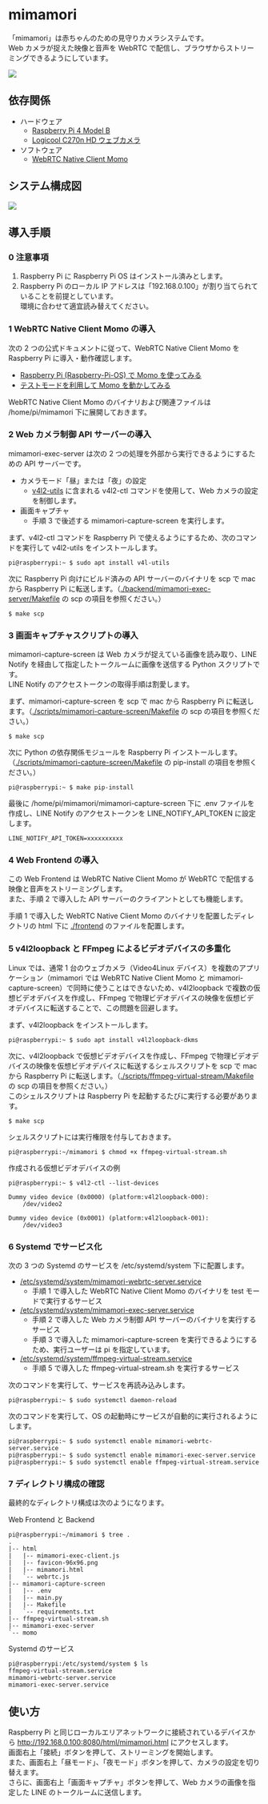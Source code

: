 # mimamori

「mimamori」は赤ちゃんのための見守りカメラシステムです。  
Web カメラが捉えた映像と音声を WebRTC で配信し、ブラウザからストリーミングできるようにしています。

![](./docs/img/web-frontend-preview.png)

## 依存関係

- ハードウェア
  - [Raspberry Pi 4 Model B](https://www.raspberrypi.com/products/raspberry-pi-4-model-b/)
  - [Logicool C270n HD ウェブカメラ](https://www.logicool.co.jp/ja-jp/products/webcams/hd-webcam-c270n.960-001265.html)
- ソフトウェア
  - [WebRTC Native Client Momo](https://github.com/shiguredo/momo)

## システム構成図

![](./docs/img/mimamori-architecture.png)

## 導入手順

### 0 注意事項

1. Raspberry Pi に Raspberry Pi OS はインストール済みとします。
2. Raspberry Pi のローカル IP アドレスは「192.168.0.100」が割り当てられていることを前提としています。  
   環境に合わせて適宜読み替えてください。

### 1 WebRTC Native Client Momo の導入

次の 2 つの公式ドキュメントに従って、WebRTC Native Client Momo を Raspberry Pi に導入・動作確認します。

- [Raspberry Pi (Raspberry-Pi-OS) で Momo を使ってみる](https://github.com/shiguredo/momo/blob/develop/doc/SETUP_RASPBERRY_PI.md)
- [テストモードを利用して Momo を動かしてみる](https://github.com/shiguredo/momo/blob/develop/doc/USE_TEST.md)

WebRTC Native Client Momo のバイナリおよび関連ファイルは /home/pi/mimamori 下に展開しておきます。

### 2 Web カメラ制御 API サーバーの導入

mimamori-exec-server は次の 2 つの処理を外部から実行できるようにするための API サーバーです。

- カメラモード「昼」または「夜」の設定
  - [v4l2-utils](https://git.linuxtv.org/v4l-utils.git) に含まれる v4l2-ctl コマンドを使用して、Web カメラの設定を制御します。
- 画面キャプチャ
  - 手順 3 で後述する mimamori-capture-screen を実行します。

まず、v4l2-ctl コマンドを Raspberry Pi で使えるようにするため、次のコマンドを実行して v4l2-utils をインストールします。

```
pi@raspberrypi:~ $ sudo apt install v4l-utils
```

次に Raspberry Pi 向けにビルド済みの API サーバーのバイナリを scp で mac から Raspberry Pi に転送します。（[./backend/mimamori-exec-server/Makefile](./backend/mimamori-exec-server/Makefile) の scp の項目を参照ください。）

```
$ make scp
```

### 3 画面キャプチャスクリプトの導入

mimamori-capture-screen は Web カメラが捉えている画像を読み取り、LINE Notify を経由して指定したトークルームに画像を送信する Python スクリプトです。  
LINE Notify のアクセストークンの取得手順は割愛します。

まず、mimamori-capture-screen を scp で mac から Raspberry Pi に転送します。（[./scripts/mimamori-capture-screen/Makefile](./scripts/mimamori-capture-screen/Makefile) の scp の項目を参照ください。）

```
$ make scp
```

次に Python の依存関係モジュールを Raspberry Pi インストールします。（[./scripts/mimamori-capture-screen/Makefile](./scripts/mimamori-capture-screen/Makefile) の pip-install の項目を参照ください。）

```
pi@raspberrypi:~ $ make pip-install
```

最後に /home/pi/mimamori/mimamori-capture-screen 下に .env ファイルを作成し、LINE Notify のアクセストークンを LINE_NOTIFY_API_TOKEN に設定します。

```.env
LINE_NOTIFY_API_TOKEN=xxxxxxxxxx
```

### 4 Web Frontend の導入

この Web Frontend は WebRTC Native Client Momo が WebRTC で配信する映像と音声をストリーミングします。  
また、手順 2 で導入した API サーバーのクライアントとしても機能します。

手順 1 で導入した WebRTC Native Client Momo のバイナリを配置したディレクトリの html 下に [./frontend](./frontend/) のファイルを配置します。

### 5 v4l2loopback と FFmpeg によるビデオデバイスの多重化

Linux では、通常 1 台のウェブカメラ（Video4Linux デバイス）を複数のアプリケーション（mimamori では WebRTC Native Client Momo と mimamori-capture-screen）で同時に使うことはできないため、v4l2loopback で複数の仮想ビデオデバイスを作成し、FFmpeg で物理ビデオデバイスの映像を仮想ビデオデバイスに転送することで、この問題を回避します。

まず、v4l2loopback をインストールします。

```
pi@raspberrypi:~ $ sudo apt install v4l2loopback-dkms
```

次に、v4l2loopback で仮想ビデオデバイスを作成し、FFmpeg で物理ビデオデバイスの映像を仮想ビデオデバイスに転送するシェルスクリプトを scp で mac から Raspberry Pi に転送します。（[./scripts/ffmpeg-virtual-stream/Makefile](./scripts/ffmpeg-virtual-stream/Makefile) の scp の項目を参照ください。）  
このシェルスクリプトは Raspberry Pi を起動するたびに実行する必要があります。

```
$ make scp
```

シェルスクリプトには実行権限を付与しておきます。

```
pi@raspberrypi:~/mimamori $ chmod +x ffmpeg-virtual-stream.sh
```

作成される仮想ビデオデバイスの例

```
pi@raspberrypi:~ $ v4l2-ctl --list-devices

Dummy video device (0x0000) (platform:v4l2loopback-000):
	/dev/video2

Dummy video device (0x0001) (platform:v4l2loopback-001):
	/dev/video3
```

### 6 Systemd でサービス化

次の 3 つの Systemd のサービスを /etc/systemd/system 下に配置します。

- [/etc/systemd/system/mimamori-webrtc-server.service](./etc/systemd/system/mimamori-webrtc-server.service)
  - 手順 1 で導入した WebRTC Native Client Momo のバイナリを test モードで実行するサービス
- [/etc/systemd/system/mimamori-exec-server.service](./etc/systemd/system/mimamori-exec-server.service)
  - 手順 2 で導入した Web カメラ制御 API サーバーのバイナリを実行するサービス
  - 手順 3 で導入した mimamori-capture-screen を実行できるようにするため、実行ユーザーは pi を指定しています。
- [/etc/systemd/system/ffmpeg-virtual-stream.service](./etc/systemd/system/ffmpeg-virtual-stream.service)
  - 手順 5 で導入した ffmpeg-virtual-stream.sh を実行するサービス

次のコマンドを実行して、サービスを再読み込みします。

```
pi@raspberrypi:~ $ sudo systemctl daemon-reload
```

次のコマンドを実行して、OS の起動時にサービスが自動的に実行されるようにします。

```
pi@raspberrypi:~ $ sudo systemctl enable mimamori-webrtc-server.service
pi@raspberrypi:~ $ sudo systemctl enable mimamori-exec-server.service
pi@raspberrypi:~ $ sudo systemctl enable ffmpeg-virtual-stream.service
```

### 7 ディレクトリ構成の確認

最終的なディレクトリ構成は次のようになります。

Web Frontend と Backend

```
pi@raspberrypi:~/mimamori $ tree .
.
|-- html
|   |-- mimamori-exec-client.js
|   |-- favicon-96x96.png
|   |-- mimamori.html
|   `-- webrtc.js
|-- mimamori-capture-screen
|   |-- .env
|   |-- main.py
|   |-- Makefile
|   `-- requirements.txt
|-- ffmpeg-virtual-stream.sh
|-- mimamori-exec-server
`-- momo
```

Systemd のサービス

```
pi@raspberrypi:/etc/systemd/system $ ls
ffmpeg-virtual-stream.service
mimamori-webrtc-server.service
mimamori-exec-server.service
```

## 使い方

Raspberry Pi と同じローカルエリアネットワークに接続されているデバイスから http://192.168.0.100:8080/html/mimamori.html にアクセスします。  
画面右上「接続」ボタンを押して、ストリーミングを開始します。  
また、画面右上「昼モード」、「夜モード」ボタンを押して、カメラの設定を切り替えます。  
さらに、画面右上「画面キャプチャ」ボタンを押して、Web カメラの画像を指定した LINE のトークルームに送信します。
